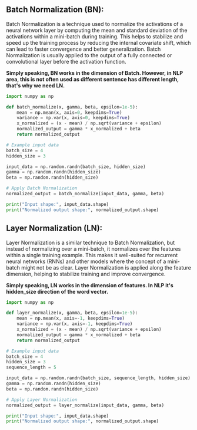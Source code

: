 ## **Batch Normalization (BN)**:

Batch Normalization is a technique used to normalize the activations of a neural network layer by computing the mean and standard deviation of the activations within a mini-batch during training. This helps to stabilize and speed up the training process by reducing the internal covariate shift, which can lead to faster convergence and better generalization. Batch Normalization is usually applied to the output of a fully connected or convolutional layer before the activation function.

**Simply speaking, BN works in the dimension of Batch. However, in NLP area, this is not often used as different sentence has different length, that's why we need LN.**

```python
import numpy as np

def batch_normalize(x, gamma, beta, epsilon=1e-5):
    mean = np.mean(x, axis=0, keepdims=True)
    variance = np.var(x, axis=0, keepdims=True)
    x_normalized = (x - mean) / np.sqrt(variance + epsilon)
    normalized_output = gamma * x_normalized + beta
    return normalized_output

# Example input data
batch_size = 4
hidden_size = 3

input_data = np.random.randn(batch_size, hidden_size)
gamma = np.random.randn(hidden_size)
beta = np.random.randn(hidden_size)

# Apply Batch Normalization
normalized_output = batch_normalize(input_data, gamma, beta)

print("Input shape:", input_data.shape)
print("Normalized output shape:", normalized_output.shape)
```



## **Layer Normalization (LN)**: 

Layer Normalization is a similar technique to Batch Normalization, but instead of normalizing over a mini-batch, it normalizes over the features within a single training example. This makes it well-suited for recurrent neural networks (RNNs) and other models where the concept of a mini-batch might not be as clear. Layer Normalization is applied along the feature dimension, helping to stabilize training and improve convergence.

**Simply speaking, LN works in the dimension of features. In NLP it's hidden_size direction of the word vector.**

```python
import numpy as np

def layer_normalize(x, gamma, beta, epsilon=1e-5):
    mean = np.mean(x, axis=-1, keepdims=True)
    variance = np.var(x, axis=-1, keepdims=True)
    x_normalized = (x - mean) / np.sqrt(variance + epsilon)
    normalized_output = gamma * x_normalized + beta
    return normalized_output

# Example input data
batch_size = 4
hidden_size = 3
sequence_length = 5

input_data = np.random.randn(batch_size, sequence_length, hidden_size)
gamma = np.random.randn(hidden_size)
beta = np.random.randn(hidden_size)

# Apply Layer Normalization
normalized_output = layer_normalize(input_data, gamma, beta)

print("Input shape:", input_data.shape)
print("Normalized output shape:", normalized_output.shape)
```

